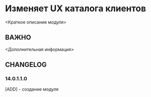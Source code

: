 # Изменяет UX каталога клиентов

<Краткое описание модуля>

## ВАЖНО

<Дополнительная информация>

## CHANGELOG
### 14.0.1.1.0
[ADD] - создание модуля